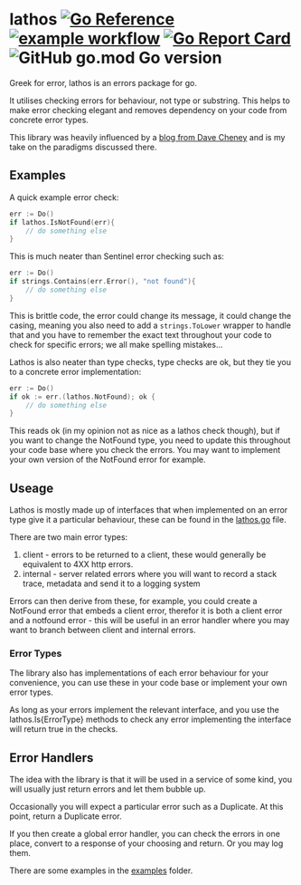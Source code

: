 # lathos [![Go Reference](https://pkg.go.dev/badge/github.com/theflyingcodr/lathos.svg)](https://pkg.go.dev/github.com/theflyingcodr/lathos) [![example workflow](https://github.com/theflyingcodr/lathos/actions/workflows/go.yml/badge.svg)](https://github.com/theflyingcodr/lathos/actions/workflows/go.yml) [![Go Report Card](https://goreportcard.com/badge/github.com/theflyingcodr/lathos)](https://goreportcard.com/report/github.com/theflyingcodr/lathos) ![GitHub go.mod Go version](https://img.shields.io/github/go-mod/go-version/theflyingcodr/lathos?style=flat-square)

Greek for error, lathos is an errors package for go.

It utilises checking errors for behaviour, not type or substring. This helps to make error checking elegant and removes dependency on your code from concrete error types.

This library was heavily influenced by a [blog from Dave Cheney](https://dave.cheney.net/2016/04/27/dont-just-check-errors-handle-them-gracefully) and is my take on the paradigms discussed there.

## Examples

A quick example error check:

```go
err := Do()
if lathos.IsNotFound(err){
	// do something else
}
```

This is much neater than Sentinel error checking such as:

```go
err := Do()
if strings.Contains(err.Error(), "not found"){
	// do something else
}
```

This is brittle code, the error could change its message, it could change the casing, meaning you also need to add a `strings.ToLower` wrapper to handle that and you have to remember the exact text throughout your code to check for specific errors; we all make spelling mistakes...

Lathos is also neater than type checks, type checks are ok, but they tie you to a concrete error implementation:

```go
err := Do()
if ok := err.(lathos.NotFound); ok {
	// do something else
}
```

This reads ok (in my opinion not as nice as a lathos check though), but if you want to change the NotFound type, you need to update this throughout your code base where you check the errors. You may want to implement your own version of the NotFound error for example.

## Useage

Lathos is mostly made up of interfaces that when implemented on an error type give it a particular behaviour, these can be found in the [lathos.go](lathos.go) file.

There are two main error types:

1) client - errors to be returned to a client, these would generally be equivalent to 4XX http errors.
2) internal - server related errors where you will want to record a stack trace, metadata and send it to a logging system

Errors can then derive from these, for example, you could create a NotFound error that embeds a client error, therefor it is both a client error and a notfound error - this will be useful in an error handler where you may want to branch between client and internal errors.

### Error Types

The library also has implementations of each error behaviour for your convenience, you can use these in your code base or implement your own error types.

As long as your errors implement the relevant interface, and you use the lathos.Is{ErrorType} methods to check any error implementing the interface will return true in the checks.

## Error Handlers

The idea with the library is that it will be used in a service of some kind, you will usually just return errors and let them bubble up.

Occasionally you will expect a particular error such as a Duplicate. At this point, return a Duplicate error.

If you then create a global error handler, you can check the errors in one place, convert to a response of your choosing and return. Or you may log them.

There are some examples in the [examples](examples) folder.


